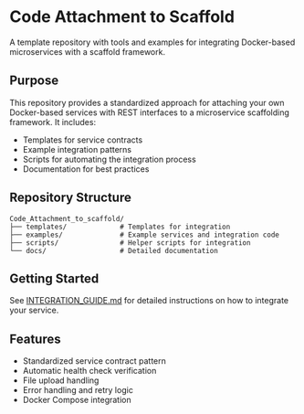 # Code Attachment to Scaffold

A template repository with tools and examples for integrating Docker-based microservices with a scaffold framework.

## Purpose

This repository provides a standardized approach for attaching your own Docker-based services with REST interfaces to a microservice scaffolding framework. It includes:

- Templates for service contracts
- Example integration patterns
- Scripts for automating the integration process
- Documentation for best practices

## Repository Structure

```
Code_Attachment_to_scaffold/
├── templates/             # Templates for integration
├── examples/              # Example services and integration code
├── scripts/               # Helper scripts for integration
└── docs/                  # Detailed documentation
```

## Getting Started

See [INTEGRATION_GUIDE.md](docs/INTEGRATION_GUIDE.md) for detailed instructions on how to integrate your service.

## Features

- Standardized service contract pattern
- Automatic health check verification
- File upload handling
- Error handling and retry logic
- Docker Compose integration 